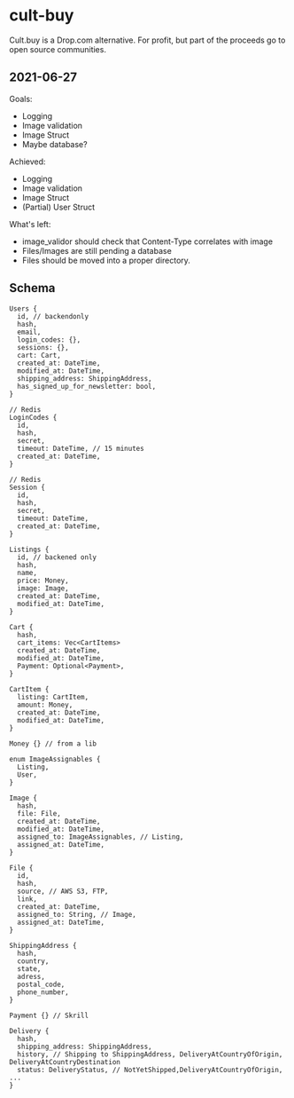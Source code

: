 # cult-buy
Cult.buy is a Drop.com alternative. For profit, but part of the proceeds go to open source communities.

## 2021-06-27
Goals:
* Logging
* Image validation
* Image Struct
* Maybe database?

Achieved:
* Logging
* Image validation
* Image Struct
* (Partial) User Struct

What's left:
* image_validor should check that Content-Type correlates with image
* Files/Images are still pending a database
* Files should be moved into a proper directory.

## Schema
```
Users {
  id, // backendonly
  hash,
  email,
  login_codes: {},
  sessions: {},
  cart: Cart,
  created_at: DateTime,
  modified_at: DateTime,
  shipping_address: ShippingAddress,
  has_signed_up_for_newsletter: bool,
}

// Redis
LoginCodes {
  id,
  hash,
  secret,
  timeout: DateTime, // 15 minutes
  created_at: DateTime,
}

// Redis
Session {
  id,
  hash,
  secret,
  timeout: DateTime,
  created_at: DateTime,
}

Listings {
  id, // backened only
  hash,
  name,
  price: Money,
  image: Image,
  created_at: DateTime,
  modified_at: DateTime,
}

Cart {
  hash,
  cart_items: Vec<CartItems>
  created_at: DateTime,
  modified_at: DateTime,
  Payment: Optional<Payment>,
}

CartItem {
  listing: CartItem,
  amount: Money,
  created_at: DateTime,
  modified_at: DateTime,
}

Money {} // from a lib

enum ImageAssignables {
  Listing,
  User,
}

Image {
  hash,
  file: File,
  created_at: DateTime,
  modified_at: DateTime,
  assigned_to: ImageAssignables, // Listing, 
  assigned_at: DateTime,
}

File {
  id,
  hash,
  source, // AWS S3, FTP,
  link,
  created_at: DateTime,
  assigned_to: String, // Image,
  assigned_at: DateTime,
}

ShippingAddress {
  hash,
  country,
  state,
  adress,
  postal_code,
  phone_number,  
}

Payment {} // Skrill

Delivery {
  hash,
  shipping_address: ShippingAddress,
  history, // Shipping to ShippingAddress, DeliveryAtCountryOfOrigin, DeliveryAtCountryDestination
  status: DeliveryStatus, // NotYetShipped,DeliveryAtCountryOfOrigin, ...
}
```

